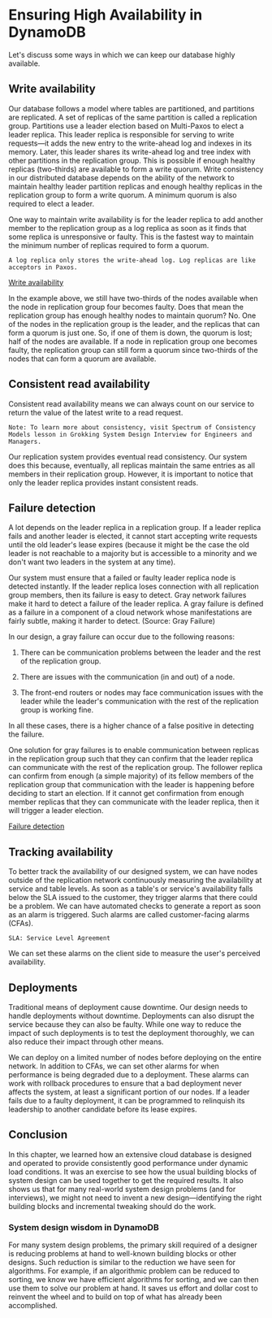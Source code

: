 # Ensuring High Availability in DynamoDB

Let's discuss some ways in which we can keep our database highly available.

## Write availability
Our database follows a model where tables are partitioned, and partitions are replicated. A set of replicas of the same partition is called a replication group. Partitions use a leader election based on Multi-Paxos to elect a leader replica. This leader replica is responsible for serving to write requests—it adds the new entry to the write-ahead log and indexes in its memory. Later, this leader shares its write-ahead log and tree index with other partitions in the replication group. This is possible if enough healthy replicas (two-thirds) are available to form a write quorum. Write consistency in our distributed database depends on the ability of the network to maintain healthy leader partition replicas and enough healthy replicas in the replication group to form a write quorum. A minimum quorum is also required to elect a leader.

One way to maintain write availability is for the leader replica to add another member to the replication group as a log replica as soon as it finds that some replica is unresponsive or faulty. This is the fastest way to maintain the minimum number of replicas required to form a quorum.

```
A log replica only stores the write-ahead log. Log replicas are like acceptors in Paxos.
```
[Write availability](./tx)

In the example above, we still have two-thirds of the nodes available when the node in replication group four becomes faulty. Does that mean the replication group has enough healthy nodes to maintain quorum? No. One of the nodes in the replication group is the leader, and the replicas that can form a quorum is just one. So, if one of them is down, the quorum is lost; half of the nodes are available. If a node in replication group one becomes faulty, the replication group can still form a quorum since two-thirds of the nodes that can form a quorum are available.

## Consistent read availability
Consistent read availability means we can always count on our service to return the value of the latest write to a read request.
```
Note: To learn more about consistency, visit Spectrum of Consistency Models lesson in Grokking System Design Interview for Engineers and Managers.
```
Our replication system provides eventual read consistency. Our system does this because, eventually, all replicas maintain the same entries as all members in their replication group. However, it is important to notice that only the leader replica provides instant consistent reads.


## Failure detection
A lot depends on the leader replica in a replication group. If a leader replica fails and another leader is elected, it cannot start accepting write requests until the old leader's lease expires (because it might be the case the old leader is not reachable to a majority but is accessible to a minority and we don't want two leaders in the system at any time).

Our system must ensure that a failed or faulty leader replica node is detected instantly. If the leader replica loses connection with all replication group members, then its failure is easy to detect. Gray network failures make it hard to detect a failure of the leader replica. A gray failure is defined as a failure in a component of a cloud network whose manifestations are fairly subtle, making it harder to detect. (Source: Gray Failure)

In our design, a gray failure can occur due to the following reasons:

1. There can be communication problems between the leader and the rest of the replication group.

2. There are issues with the communication (in and out) of a node.

3. The front-end routers or nodes may face communication issues with the leader while the leader's communication with the rest of the replication group is working fine.

In all these cases, there is a higher chance of a false positive in detecting the failure.

One solution for gray failures is to enable communication between replicas in the replication group such that they can confirm that the leader replica can communicate with the rest of the replication group. The follower replica can confirm from enough (a simple majority) of its fellow members of the replication group that communication with the leader is happening before deciding to start an election. If it cannot get confirmation from enough member replicas that they can communicate with the leader replica, then it will trigger a leader election.

[Failure detection](./detection)

## Tracking availability
To better track the availability of our designed system, we can have nodes outside of the replication network continuously measuring the availability at service and table levels. As soon as a table's or service's availability falls below the SLA issued to the customer, they trigger alarms that there could be a problem. We can have automated checks to generate a report as soon as an alarm is triggered. Such alarms are called customer-facing alarms (CFAs).

```
SLA: Service Level Agreement
```

We can set these alarms on the client side to measure the user's perceived availability.



## Deployments
Traditional means of deployment cause downtime. Our design needs to handle deployments without downtime. Deployments can also disrupt the service because they can also be faulty. While one way to reduce the impact of such deployments is to test the deployment thoroughly, we can also reduce their impact through other means.

We can deploy on a limited number of nodes before deploying on the entire network. In addition to CFAs, we can set other alarms for when performance is being degraded due to a deployment. These alarms can work with rollback procedures to ensure that a bad deployment never affects the system, at least a significant portion of our nodes. If a leader fails due to a faulty deployment, it can be programmed to relinquish its leadership to another candidate before its lease expires.



## Conclusion
In this chapter, we learned how an extensive cloud database is designed and operated to provide consistently good performance under dynamic load conditions. It was an exercise to see how the usual building blocks of system design can be used together to get the required results. It also shows us that for many real-world system design problems (and for interviews), we might not need to invent a new design—identifying the right building blocks and incremental tweaking should do the work.

### System design wisdom in DynamoDB
For many system design problems, the primary skill required of a designer is reducing problems at hand to well-known building blocks or other designs. Such reduction is similar to the reduction we have seen for algorithms. For example, if an algorithmic problem can be reduced to sorting, we know we have efficient algorithms for sorting, and we can then use them to solve our problem at hand. It saves us effort and dollar cost to reinvent the wheel and to build on top of what has already been accomplished.
